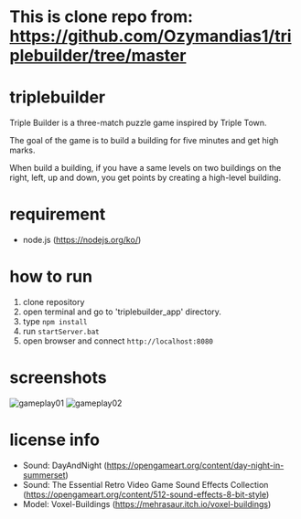 # This is clone repo from: https://github.com/Ozymandias1/triplebuilder/tree/master
# triplebuilder
Triple Builder is a three-match puzzle game inspired by Triple Town.

The goal of the game is to build a building for five minutes and get high marks.

When build a building, if you have a same levels on two buildings on the right, left, up and down, you get points by creating a high-level building.

# requirement
- node.js (https://nodejs.org/ko/)

# how to run
1. clone repository
2. open terminal and go to 'triplebuilder_app' directory.
3. type <code>npm install</code>
4. run <code>startServer.bat</code>
5. open browser and connect <code>http://localhost:8080</code>

# screenshots
![gameplay01](./screenshot1.gif)
![gameplay02](./screenshot2.gif)

# license info
- Sound: DayAndNight (https://opengameart.org/content/day-night-in-summerset)
- Sound: The Essential Retro Video Game Sound Effects Collection (https://opengameart.org/content/512-sound-effects-8-bit-style)
- Model: Voxel-Buildings (https://mehrasaur.itch.io/voxel-buildings)